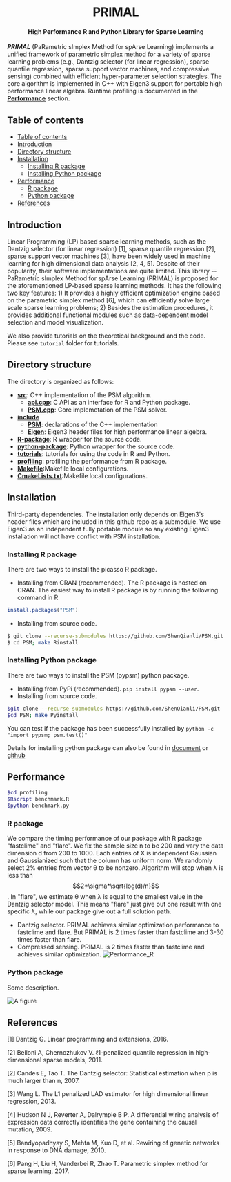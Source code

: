 <h1 align="center">PRIMAL</h1>
<h4 align="center">High Performance R and Python Library for Sparse Learning</h4>

___PRIMAL___ (PaRametric sImplex Method for spArse Learning) implements a unified framework of parametric simplex method for a variety of sparse learning problems (e.g., Dantzig selector (for linear regression), sparse quantile regression, sparse support vector machines, and compressive sensing) combined with efficient hyper-parameter selection strategies. The core algorithm is implemented in C++ with Eigen3 support for portable high performance linear algebra. Runtime profiling is documented in the [__Performance__](#performance) section.

## Table of contents

- [Table of contents](#table-of-contents)
- [Introduction](#introduction)
- [Directory structure](#directory-structure)
- [Installation](#installation)
    - [Installing R package](#installing-r-package)
    - [Installing Python package](#installing-python-package)
- [Performance](#performance)
    - [R package](#r-package)
    - [Python package](#python-package)
- [References](#references)

## Introduction

Linear Programming (LP) based sparse learning methods, such as the Dantzig selector (for linear regression) [1], sparse quantile regression [2], sparse support vector machines [3], have been widely used in machine learning for high dimensional data analysis [2, 4, 5]. Despite of their popularity, their software implementations are quite limited. This library -- PaRametric sImplex Method for spArse Learning (PRIMAL) is proposed for the aforementioned LP-based sparse learning methods. It has the following two key features: 1) It provides a highly efficient optimization engine based on the parametric simplex method [6], which can efficiently solve large scale sparse learning problems; 2) Besides the estimation procedures, it provides additional functional modules such as data-dependent model selection and model visualization.

We also provide tutorials on the theoretical background and the code. Please see ``tutorial`` folder for tutorials.


## Directory structure
The directory is organized as follows:
* [__src__](src): C++ implementation of the PSM algorithm.
	* [__api.cpp__](api.cpp): C API as an interface for R and Python package.
	* [__PSM.cpp__](PSM.cpp): Core implemetation of the PSM solver. 
* [__include__](include)
	* [__PSM__](PSM): declarations of the C++ implementation
	* [__Eigen__](eigen3): Eigen3 header files for high performance linear algebra.
* [__R-package__](R-package): R wrapper for the source code.
* [__python-package__](python-package): Python wrapper for the source code.
* [__tutorials__](tutorials): tutorials for using the code in R and Python.
* [__profiling__](profiling): profiling the performance from R package.
* [__Makefile__](Makefile):Makefile local configurations.
* [__CmakeLists.txt__](CmakeLists.txt):Makefile local configurations.



## Installation
Third-party dependencies. The installation only depends on Eigen3's header files which are included in this github repo as a submodule. We use Eigen3 as an independent fully portable module so any existing Eigen3 installation will not have conflict with PSM installation.
### Installing R package
There are two ways to install the picasso R package.
- Installing from CRAN (recommended). The R package is hosted on CRAN. The easiest way to install R package is by running the following command in R
```R
install.packages("PSM")
```

- Installing from source code.
```bash
$ git clone --recurse-submodules https://github.com/ShenQianli/PSM.git
$ cd PSM; make Rinstall
```

### Installing Python package
There are two ways to install the PSM (pypsm) python package.
- Installing from PyPi (recommended). ``pip install pypsm --user``.
- Installing from source code.
 ```bash
 $git clone --recurse-submodules https://github.com/ShenQianli/PSM.git
 $cd PSM; make Pyinstall
 ```

You can test if the package has been successfully installed by ``python -c "import pypsm; psm.test()" ``

Details for installing python package can also be found in [document](https://hmjianggatech.github.io/picasso/) or [github](https://github.com/jasonge27/picasso/tree/master/python-package)


## Performance
```bash
$cd profiling
$Rscript benchmark.R
$python benchmark.py
```

### R package

We compare the timing performance of our package with R package "fastclime" and "flare". We fix the sample size n to be 200 and vary the data dimension d from 200 to 1000. Each entries of X is independent Gaussian and Gaussianized such that the column has uniform norm. We randomly select 2% entries from vector θ to be nonzero. Algorithm will stop when λ is less than $$2*\sigma*\sqrt{log(d)/n}$$. In "flare", we estimate θ when λ is equal to the smallest value in the Dantzig selector model. This means "flare" just give out one result with one specific λ, while our package give out a full solution path.
- Dantzig selector. PRIMAL achieves similar optimization performance to fastclime and flare. But PRIMAL is 2 times faster than fastclime and 3-30 times faster than flare.
- Compressed sensing. PRIMAL is 2 times faster than fastclime and achieves similar optimization.
![Performance_R](https://raw.githubusercontent.com/ShenQianli/primal/master/profiling/images/performance_R.png?token=AMWY2UDGNJRVOKHAM3NUUWS5K55JQ)

### Python package

Some description.

![A figure]()


## References

[1] Dantzig G. Linear programming and extensions, 2016.

[2] Belloni A, Chernozhukov V. ℓ1-penalized quantile regression in high-dimensional sparse models, 2011.

[2] Candes E, Tao T. The Dantzig selector: Statistical estimation when p is much larger than n, 2007.

[3] Wang L. The L1 penalized LAD estimator for high dimensional linear regression, 2013.

[4] Hudson N J, Reverter A, Dalrymple B P. A differential wiring analysis of expression data correctly identifies the gene containing the causal mutation, 2009.

[5] Bandyopadhyay S, Mehta M, Kuo D, et al. Rewiring of genetic networks in response to DNA damage, 2010.

[6] Pang H, Liu H, Vanderbei R, Zhao T. Parametric simplex method for sparse learning, 2017.




 
